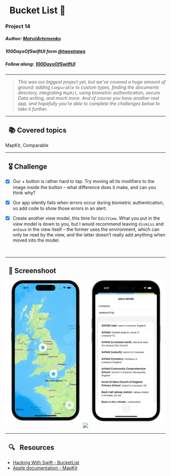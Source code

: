 
# &nbsp; Bucket List 📍

### Project 14
##### Author: *[MatviiArtemenko](https://github.com/100DaysOfSwiftUI-MatviiArtemenko)*

##### 100DaysOfSwiftUI form *[@twostraws](https://twitter.com/twostraws "twostraws twitter page")*

##### Follow along: *[100DaysOfSwiftUI](https://www.hackingwithswift.com/100/swiftui "Hacking with Swift")*

---

> *This was our biggest project yet, but we’ve covered a huge amount of ground: adding `Comparable` to custom types, finding the documents directory, integrating `MapKit`, using biometric authentication, secure Data writing, and much more. And of course you have another real app, and hopefully you’re able to complete the challenges below to take it further.*

---

## &nbsp; 📚 Covered topics

MapKit, Comparable

---
## &nbsp; 🎖 Challenge
* [x] Our + button is rather hard to tap. Try moving all its modifiers to the image inside the button – what difference does it make, and can you think why?

* [x] Our app silently fails when errors occur during biometric authentication, so add code to show those errors in an alert.

* [x] Create another view model, this time for `EditView`. What you put in the view model is down to you, but I would recommend leaving `dismiss` and `onSave` in the view itself – the former uses the environment, which can only be read by the view, and the latter doesn’t really add anything when moved into the model.
<br>

---
## &nbsp; 📲 Screenshoot

<p align="center">
  <img 
  width = 250
    src="1.png"
  >
  <img 
  width = 250
    src="2.png"
  >
  <img 
  width = 250
    src="3.png"
  >
</p>

---
##  &nbsp; 🔍 &nbsp; Resources 

* [Hacking With Swift - BucketList](https://www.hackingwithswift.com/books/ios-swiftui/bucket-list-wrap-up)
* [Apple documentation - MapKit](https://developer.apple.com/documentation/MapKit/)
